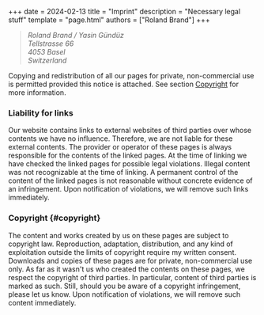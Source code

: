 +++
date = 2024-02-13
title = "Imprint"
description = "Necessary legal stuff"
template = "page.html"
authors = ["Roland Brand"]
+++

<!-- Add two spaces after each line to enforce line break -->
> *Roland Brand / Yasin Gündüz*  
> *Tellstrasse 66*  
> *4053 Basel*  
> *Switzerland*  

Copying and redistribution of all our pages for private, non-commercial use is permitted provided this notice is attached.
See section [Copyright](#copyright) for more information.

### Liability for links
Our website contains links to external websites of third parties over whose contents we have no influence. Therefore, we are not liable for these external contents. The provider or operator of these pages is always responsible for the contents of the linked pages. At the time of linking we have checked the linked pages for possible legal violations. Illegal content was not recognizable at the time of linking. A permanent control of the content of the linked pages is not reasonable without concrete evidence of an infringement. Upon notification of violations, we will remove such links immediately.

### Copyright {#copyright}
The content and works created by us on these pages are subject to copyright law. Reproduction, adaptation, distribution, and any kind of exploitation outside the limits of copyright require my written consent. Downloads and copies of these pages are for private, non-commercial use only. As far as it wasn't us who created the contents on these pages, we respect the copyright of third parties. In particular, content of third parties is marked as such. Still, should you be aware of a copyright infringement, please let us know. Upon notification of violations, we will remove such content immediately.

